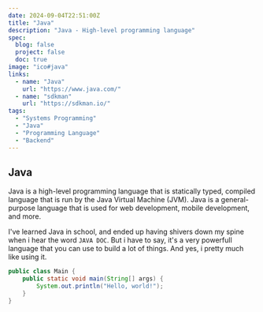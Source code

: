 ```yaml
---
date: 2024-09-04T22:51:00Z
title: "Java"
description: "Java - High-level programming language"
spec:
  blog: false
  project: false
  doc: true
image: "ico#java"
links:
  - name: "Java"
    url: "https://www.java.com/"
  - name: "sdkman"
    url: "https://sdkman.io/"
tags:
  - "Systems Programming"
  - "Java"
  - "Programming Language"
  - "Backend"
---
```


## Java

Java is a high-level programming language that is statically typed, compiled language that is run by the Java Virtual Machine (JVM). Java is a general-purpose language that is used for web development, mobile development, and more.

I've learned Java in school, and ended up having shivers down my spine when i hear the word `JAVA DOC`. But i have to say, it's a very powerfull language that you can use to build a lot of things. And yes, i pretty much like using it.

```java
public class Main {
    public static void main(String[] args) {
        System.out.println("Hello, world!");
    }
}
```
